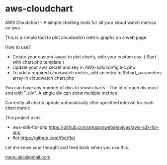 aws-cloudchart
==============

AWS Cloudchart - A simple charting tools for all your cloud watch metrics on aws

This is a simple tool to plot cloudwatch metric graphs on a web page.

How to use?
* Create your custom layout to plot charts, with your custom css. ( Start with chart.php template )
* Update your aws secret and key in AWS-sdk/config.inc.php
* To add a required cloudwatch metric, add an entry to $chart_parameters array in cloudwatch.chart.php

You can have any number of divs to show charts - The id of each div must end with "_div".
A single div can show multiple metrics

Currently all charts update automatically after specified interval for each chart metric


This project uses:
* aws-sdk-for-php https://github.com/amazonwebservices/aws-sdk-for-php
* flot https://github.com/flot/flot

Let me know your thought and feed back when you use this.

manu.skc@gmail.com




